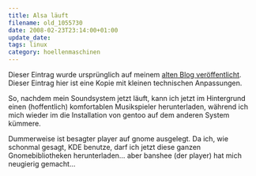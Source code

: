 ```yaml
---
title: Alsa läuft
filename: old_1055730
date: 2008-02-23T23:14:00+01:00
update_date:
tags: linux
category: hoellenmaschinen
---
```

Dieser Eintrag wurde ursprünglich auf meinem [alten Blog veröffentlicht](https://stu.blogger.de/stories/1055730/). Dieser Eintrag hier ist eine Kopie mit kleinen technischen Anpassungen.

So, nachdem mein Soundsystem jetzt läuft, kann ich jetzt im Hintergrund einen (hoffentlich) komfortablen Musikspieler herunterladen, während ich mich wieder im die Installation von gentoo auf dem anderen System kümmere.

Dummerweise ist besagter player auf gnome ausgelegt. Da ich, wie schonmal gesagt, KDE benutze, darf ich jetzt diese ganzen Gnomebibliotheken herunterladen… aber banshee (der player) hat mich neugierig gemacht…
